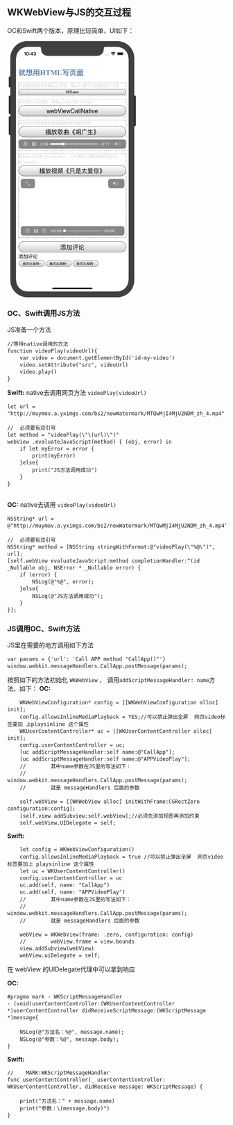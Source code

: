 ## WKWebView与JS的交互过程

OC和Swift两个版本，原理比较简单，UI如下：

<img src="page.jpg" width="300" align=center />

### OC、Swift调用JS方法

JS准备一个方法

```
//等待native调用的方法
function videoPlay(videoUrl){
	var video = document.getElementById('id-my-video')
	video.setAttribute("src", videoUrl)
	video.play()
}

```

**Swift:** native去调用网页方法 `videoPlay(videoUrl)`

```
let url = "http://muymov.a.yximgs.com/bs2/newWatermark/MTQwMjI4MjU2NDM_zh_4.mp4"
      
//  必须要有双引号
let method = "videoPlay(\"\(url)\")"
webView .evaluateJavaScript(method) { (obj, error) in
	if let myError = error {
		print(myError)
	}else{
		print("JS方法调用成功")
	}
}
            
```

**OC:** native去调用 `videoPlay(videoUrl)`

```
NSString* url = @"http://muymov.a.yximgs.com/bs2/newWatermark/MTQwMjI4MjU2NDM_zh_4.mp4";

//  必须要有双引号
NSString* method = [NSString stringWithFormat:@"videoPlay(\"%@\")", url];
[self.webView evaluateJavaScript:method completionHandler:^(id _Nullable obj, NSError * _Nullable error) {
	if (error) {
		NSLog(@"%@", error);
	}else{
		NSLog(@"JS方法调用成功");
	}
}];
```

### JS调用OC、Swift方法

JS里在需要的地方调用如下方法

```
var params = {'url': 'Call APP method "CallApp()"'}
window.webkit.messageHandlers.CallApp.postMessage(params);

```

按照如下的方法初始化 `WKWebView` ， 调用`addScriptMessageHandler: name`方法，如下：
**OC:**


```
    WKWebViewConfiguration* config = [[WKWebViewConfiguration alloc] init];
    config.allowsInlineMediaPlayback = YES;//可以禁止弹出全屏  网页video标签要加 上playsinline 这个属性
    WKUserContentController* uc = [[WKUserContentController alloc] init];
    config.userContentController = uc;
    [uc addScriptMessageHandler:self name:@"CallApp"];
    [uc addScriptMessageHandler:self name:@"APPVideoPlay"];
    //        其中name参数在JS里的写法如下：
    //        window.webkit.messageHandlers.CallApp.postMessage(params);
    //        就是 messageHandlers 后面的参数
    
    self.webView = [[WKWebView alloc] initWithFrame:CGRectZero configuration:config];
    [self.view addSubview:self.webView];//必须先添加视图再添加约束
    self.webView.UIDelegate = self;
```

**Swift:**

```
	let config = WKWebViewConfiguration()
	config.allowsInlineMediaPlayback = true //可以禁止弹出全屏  网页video标签要加上 playsinline 这个属性
	let uc = WKUserContentController()
	config.userContentController = uc
	uc.add(self, name: "CallApp")
	uc.add(self, name: "APPVideoPlay")
	//        其中name参数在JS里的写法如下：
	//        window.webkit.messageHandlers.CallApp.postMessage(params);
	//        就是 messageHandlers 后面的参数
        
	webView = WKWebView(frame: .zero, configuration: config)
	//        webView.frame = view.bounds
	view.addSubview(webView)
	webView.uiDelegate = self;
```

在 webView 的UIDelegate代理中可以拿到响应

**OC:**

```
#pragma mark - WKScriptMessageHandler
- (void)userContentController:(WKUserContentController *)userContentController didReceiveScriptMessage:(WKScriptMessage *)message{
    
    NSLog(@"方法名：%@", message.name);
    NSLog(@"参数：%@", message.body);
}
```

**Swift:**

```
//    MARK:WKScriptMessageHandler
func userContentController(_ userContentController: WKUserContentController, didReceive message: WKScriptMessage) {
        
	print("方法名：" + message.name)
	print("参数：\(message.body)")
}
```


